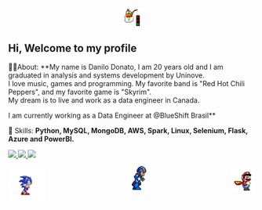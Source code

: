 	
<p align="center">
	<img  	
	     	width=10%
	     	alt="cover"
		loading="lazy"
		src="assets/lakitu.gif" 
		title="Danilo Donato"> 	
</p>	


## Hi, Welcome to my profile 

👨‍💻About: **My name is Danilo Donato, I am 20 years old and I am graduated in analysis and systems development by Uninove.
<br>I love music, games and programming. My favorite band is "Red Hot Chili Peppers", and my favorite game is "Skyrim".
<br>My dream is to live and work as a data engineer in Canada.

I am currently working as a Data Engineer at @BlueShift Brasil**

🔮 Skills: **Python, MySQL, MongoDB, AWS, Spark, Linux, Selenium, Flask, Azure and PowerBI.**



 <p align="left">

  <a href="https://www.linkedin.com/in/danilodonato/" alt="Linkedin">
    <img src="https://img.shields.io/badge/-Linkedin-141321?style=for-the-badge&logo=Linkedin&logoColor=A2F2EA&link=https://www.linkedin.com/in/danilodonato/"/>
  </a>


  <a href="https://www.instagram.com/daan.py/" alt="Instagram">
    <img src="https://img.shields.io/badge/-Instagram-141321?style=for-the-badge&logo=Instagram&logoColor=A2F2EA&link=https://www.instagram.com/daan.py/"/>
  </a>


  <a href="https://discord.gg/kzCs586SHe" alt="Discord">
    <img src="https://img.shields.io/badge/-Discord-141321?style=for-the-badge&logo=Discord&logoColor=A2F2EA&link=https://discord.gg/kzCs586SHe"/>
  </a>
  		
	
</p>  


<p>	
	
<img  	
width=10%
alt="cover"
loading="lazy"
align="right" 
src="assets/mario-gif.gif" 
title="Danilo Donato"> 	

	
<img  	
width=15%
alt="cover"
loading="lazy"
align="left" 
src="assets/sonic_run.gif" 
title="Danilo Donato"> 	

</p>	
		
	
	
	
	
<p align="center">
	<img  	
	     	width=10%
	     	alt="cover"
		loading="lazy"
		src="assets/mega_men.gif" 
		title="Danilo Donato"> 	
</p>	

	
